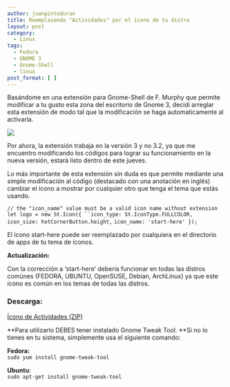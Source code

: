 ```yaml
---
author: juanpintoduran
title: Reemplazando "Actividades" por el ícono de tu distro
layout: post
category:
  - Linux
tags:
  - Fedora
  - GNOME 3
  - Gnome-Shell
  - linux
post_format: [ ]
---
```

Basándome en una extensión para Gnome-Shell de F. Murphy que permite modificar a tu gusto esta zona del escritorio de Gnome 3, decidí arreglar esta extensión de modo tal que la modificación se haga automaticamente al activarla.

[![][1]][1]

Por ahora, la extensión trabaja en la versión 3 y no 3.2, ya que me encuentro modificando los códigos para lograr su funcionamiento en la nueva versión, estará listo dentro de este jueves.

Lo más importante de esta extensión sin duda es que permite mediante una simple modificación al código (destacado con una anotación en inglés) cambiar el ícono a mostrar por cualquier otro que tenga el tema que estás usando.

`// the "icon_name" value must be a valid icon name without extension`
`let logo = new St.Icon({ ``icon_type: St.IconType.FULLCOLOR,`
`icon_size: hotCornerButton.height,`
`icon_name: 'start-here' });`

El ícono start-here puede ser reemplazado por cualquiera en el directorio de apps de tu tema de íconos.

**Actualización:**

Con la corrección a ‘start-here’ debería funcionar en todas las distros comúnes (FEDORA, UBUNTU, OpenSUSE, Debian, ArchLinux) ya que este ícono es común en los temas de todas las distros.

### Descarga:

[Ícono de Actividades (ZIP)][2]

**Para utilizarlo DEBES tener instalado Gnome Tweak Tool. **Si no lo tienes en tu sistema, simplemente usa el siguiente comando:

**Fedora:**  
`sudo yum install gnome-tweak-tool`

**Ubuntu**:  
`sudo apt-get install gnome-tweak-tool`

 
 [1]: http://cabargas.com/blog/wp-content/uploads/2011/10/gnomeshellicon.png
 [2]: http://cabargas.com/proyectos/gnome-shell/extensions/iconoactividades@felipecabargas.zip